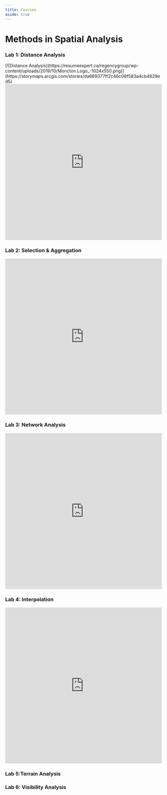 ```yaml
---
title: Courses
aside: true
---
```


<h1>Methods in Spatial Analysis</h1>

<h3>Lab 1: Distance Analysis</h3>
[![Distance Analysis](https://resumeexpert.ca/regencygroup/wp-content/uploads/2019/10/Moncton.Logo_-1024x550.png)](https://storymaps.arcgis.com/stories/da669377ff2c46c08f583a4cb4829ed5)
<div class="map"><iframe src="https://storymaps.arcgis.com/stories/da669377ff2c46c08f583a4cb4829ed5?header" width="100%" height="500px" frameborder="0" allowfullscreen allow="geolocation"></iframe></div>

<h3>Lab 2: Selection & Aggregation</h3>
<div class="map"><iframe src="https://storymaps.arcgis.com/stories/b3d304d4a4334b5c9cb56b3ef3b54b3d?header" width="100%" height="500px" frameborder="0" allowfullscreen allow="geolocation"></iframe></div>

<h3>Lab 3: Network Analysis</h3>
<div class="map"><iframe src="https://storymaps.arcgis.com/stories/2dc0a70302c446349357853959ba644c?header" width="100%" height="500px" frameborder="0" allowfullscreen allow="geolocation"></iframe></div>

<h3>Lab 4: Interpolation</h3>
<div class="map"><iframe src="https://storymaps.arcgis.com/stories/49971ac9d3244bd492d031ff09a1241c?header" width="100%" height="500px" frameborder="0" allowfullscreen allow="geolocation"></iframe></div>

<h3>Lab 5:Terrain Analysis</h3>
<div class="map"></div>

<h3>Lab 6: Visibility Analysis</h3>
<div class="map"></div>
